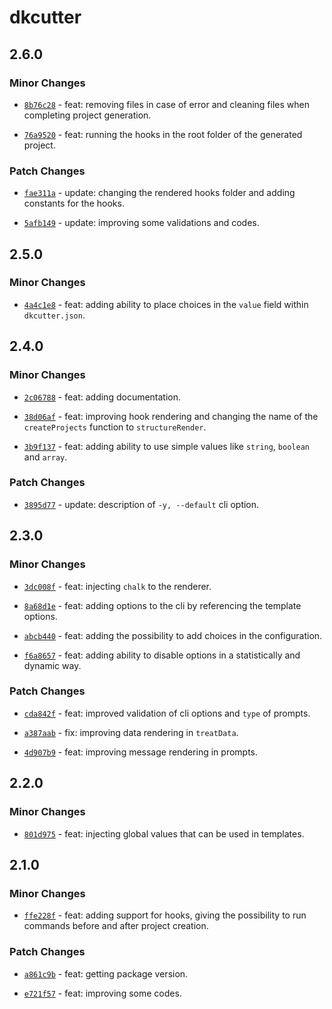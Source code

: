 # dkcutter

## 2.6.0

### Minor Changes

- [`8b76c28`](https://github.com/dkshs/dkcutter/commit/8b76c28a93c989773a332cf15b4bc079f2513d0d) - feat: removing files in case of error and cleaning files when completing project generation.

- [`76a9520`](https://github.com/dkshs/dkcutter/commit/76a9520bb2bef4019c8c35e4b67d98ea4d1c71da) - feat: running the hooks in the root folder of the generated project.

### Patch Changes

- [`fae311a`](https://github.com/dkshs/dkcutter/commit/fae311a517386d47f9d3c9d2c54b0ad812ea0499) - update: changing the rendered hooks folder and adding constants for the hooks.

- [`5afb149`](https://github.com/dkshs/dkcutter/commit/5afb149da6f620e9dcf088eb9da0f0ae0ea5b63e) - update: improving some validations and codes.

## 2.5.0

### Minor Changes

- [`4a4c1e8`](https://github.com/dkshs/dkcutter/commit/4a4c1e8ca4f0c735dac0a37d0edc0ce44db8e513) - feat: adding ability to place choices in the `value` field within `dkcutter.json`.

## 2.4.0

### Minor Changes

- [`2c06788`](https://github.com/dkshs/dkcutter/commit/2c06788a19eb16b7cb7b6031e6969ed5c8ac544e) - feat: adding documentation.

- [`38d06af`](https://github.com/dkshs/dkcutter/commit/38d06af1ca655647ef1707b17a20a92f1d4f7123) - feat: improving hook rendering and changing the name of the `createProjects` function to `structureRender`.

- [`3b9f137`](https://github.com/dkshs/dkcutter/commit/3b9f137a2a96f2f5846af0af997ef2bc37fe451b) - feat: adding ability to use simple values like `string`, `boolean` and `array`.

### Patch Changes

- [`3895d77`](https://github.com/dkshs/dkcutter/commit/3895d77576ce10ecebbeff2147495fe5b737edde) - update: description of `-y, --default` cli option.

## 2.3.0

### Minor Changes

- [`3dc008f`](https://github.com/dkshs/dkcutter/commit/3dc008fae86ba04cd1be1e95d999f606007c950d) - feat: injecting `chalk` to the renderer.

- [`8a68d1e`](https://github.com/dkshs/dkcutter/commit/8a68d1e8f8b237c43b44e44d2fa2ba1838b1db30) - feat: adding options to the cli by referencing the template options.

- [`abcb440`](https://github.com/dkshs/dkcutter/commit/abcb44001cccaa307397da08c877f313a2ac529f) - feat: adding the possibility to add choices in the configuration.

- [`f6a8657`](https://github.com/dkshs/dkcutter/commit/f6a8657c23ec1ba892f2af7db8578c4081d089cb) - feat: adding ability to disable options in a statistically and dynamic way.

### Patch Changes

- [`cda842f`](https://github.com/dkshs/dkcutter/commit/cda842f703c3180fe2e6d90cce5d61ec278d0d42) - feat: improved validation of cli options and `type` of prompts.

- [`a387aab`](https://github.com/dkshs/dkcutter/commit/a387aab50eedb2b534d0668bd8dffb43eeaf9d69) - fix: improving data rendering in `treatData`.

- [`4d907b9`](https://github.com/dkshs/dkcutter/commit/4d907b9396449d539dc16cf9e7fa0bb3248957bd) - feat: improving message rendering in prompts.

## 2.2.0

### Minor Changes

- [`801d975`](https://github.com/dkshs/dkcutter/commit/801d975b0e6f155894cae2b17f224f354b2d1e44) - feat: injecting global values that can be used in templates.

## 2.1.0

### Minor Changes

- [`ffe228f`](https://github.com/dkshs/dkcutter/commit/ffe228f39f928b5add0bd837c239420b87370710) - feat: adding support for hooks, giving the possibility to run commands before and after project creation.

### Patch Changes

- [`a861c9b`](https://github.com/dkshs/dkcutter/commit/a861c9bc3df6662f0b506f201d0f67e6bbb391d4) - feat: getting package version.

- [`e721f57`](https://github.com/dkshs/dkcutter/commit/e721f5749a6ad47971ad80b4ee9d14727f1688ec) - feat: improving some codes.
